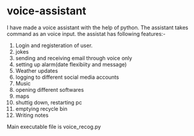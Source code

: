 # voice-assistant
I have made a voice assistant with the help of python. The assistant takes command as an voice input. the assistat has following features:-
1. Login and registeration of user.
2. jokes
3. sending and receiving email through voice only
4.  setting up alarm(date flexibiity and message)
5.  Weather updates
6.  logging to different social media accounts
7.  Music
8.  opening different softwares
9.  maps
10.  shuttig down, restarting pc
11.  emptying recycle bin
12.  Writing notes

Main executable file is voice_recog.py
